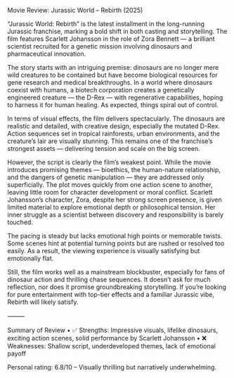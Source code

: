 Movie Review: Jurassic World – Rebirth (2025)

“Jurassic World: Rebirth” is the latest installment in the long-running Jurassic franchise, marking a bold shift in both casting and storytelling. The film features Scarlett Johansson in the role of Zora Bennett — a brilliant scientist recruited for a genetic mission involving dinosaurs and pharmaceutical innovation.

The story starts with an intriguing premise: dinosaurs are no longer mere wild creatures to be contained but have become biological resources for gene research and medical breakthroughs. In a world where dinosaurs coexist with humans, a biotech corporation creates a genetically engineered creature — the D-Rex — with regenerative capabilities, hoping to harness it for human healing. As expected, things spiral out of control.

In terms of visual effects, the film delivers spectacularly. The dinosaurs are realistic and detailed, with creative design, especially the mutated D-Rex. Action sequences set in tropical rainforests, urban environments, and the creature’s lair are visually stunning. This remains one of the franchise’s strongest assets — delivering tension and scale on the big screen.

However, the script is clearly the film’s weakest point. While the movie introduces promising themes — bioethics, the human-nature relationship, and the dangers of genetic manipulation — they are addressed only superficially. The plot moves quickly from one action scene to another, leaving little room for character development or moral conflict. Scarlett Johansson’s character, Zora, despite her strong screen presence, is given limited material to explore emotional depth or philosophical tension. Her inner struggle as a scientist between discovery and responsibility is barely touched.

The pacing is steady but lacks emotional high points or memorable twists. Some scenes hint at potential turning points but are rushed or resolved too easily. As a result, the viewing experience is visually satisfying but emotionally flat.

Still, the film works well as a mainstream blockbuster, especially for fans of dinosaur action and thrilling chase sequences. It doesn’t ask for much reflection, nor does it promise groundbreaking storytelling. If you’re looking for pure entertainment with top-tier effects and a familiar Jurassic vibe, Rebirth will likely satisfy.

⸻

Summary of Review
	•	✅ Strengths: Impressive visuals, lifelike dinosaurs, exciting action scenes, solid performance by Scarlett Johansson
	•	❌ Weaknesses: Shallow script, underdeveloped themes, lack of emotional payoff

Personal rating: 6.8/10 – Visually thrilling but narratively underwhelming.
